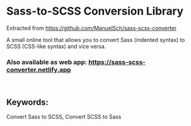 # Sass-to-SCSS Conversion Library

Extracted from https://github.com/ManuelSch/sass-scss-converter

A small online tool that allows you to convert Sass (indented syntax) to SCSS (CSS-like syntax) and vice versa.

### Also available as web app: https://sass-scss-converter.netlify.app

<br/>

## Keywords:
Convert Sass to SCSS, Convert SCSS to Sass
